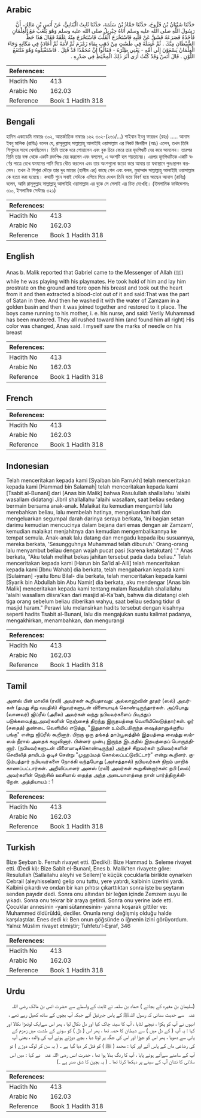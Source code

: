 ## Arabic


<div dir="rtl" lang="ar" style={{fontSize:'larger',backgroundColor:'#f8f9fa',padding:20}}>
حَدَّثَنَا شَيْبَانُ بْنُ فَرُّوخَ، حَدَّثَنَا حَمَّادُ بْنُ سَلَمَةَ، حَدَّثَنَا ثَابِتٌ الْبُنَانِيُّ، عَنْ أَنَسِ بْنِ مَالِكٍ، أَنَّ رَسُولَ اللَّهِ صلى الله عليه وسلم أَتَاهُ جِبْرِيلُ صلى الله عليه وسلم وَهُوَ يَلْعَبُ مَعَ الْغِلْمَانِ فَأَخَذَهُ فَصَرَعَهُ فَشَقَّ عَنْ قَلْبِهِ فَاسْتَخْرَجَ الْقَلْبَ فَاسْتَخْرَجَ مِنْهُ عَلَقَةً فَقَالَ هَذَا حَظُّ الشَّيْطَانِ مِنْكَ ‏.‏ ثُمَّ غَسَلَهُ فِي طَسْتٍ مِنْ ذَهَبٍ بِمَاءِ زَمْزَمَ ثُمَّ لأَمَهُ ثُمَّ أَعَادَهُ فِي مَكَانِهِ وَجَاءَ الْغِلْمَانُ يَسْعَوْنَ إِلَى أُمِّهِ - يَعْنِي ظِئْرَهُ - فَقَالُوا إِنَّ مُحَمَّدًا قَدْ قُتِلَ ‏.‏ فَاسْتَقْبَلُوهُ وَهُوَ مُنْتَقَعُ اللَّوْنِ ‏.‏ قَالَ أَنَسٌ وَقَدْ كُنْتُ أَرَى أَثَرَ ذَلِكَ الْمِخْيَطِ فِي صَدْرِهِ ‏.‏
</div>
<div style={{backgroundColor:'#f8f9fa',padding:20, marginBottom: 10}}><table> <thead> <tr> <th>References:</th> <th></th> </tr> </thead> <tbody><tr><td>Hadith No</td><td>413</td></tr><tr><td>Arabic No</td><td>162.03</td></tr><tr><td>Reference</td><td>Book 1 Hadith 318</td></tr></tbody></table></div>

## Bengali


<div dir="ltr" lang="bn" style={{fontSize:'larger',backgroundColor:'#f8f9fa',padding:20}}>
হাদিস একাডেমি নাম্বারঃ ৩০২, আন্তর্জাতিক নাম্বারঃ ১৬২ ৩০২-(২৬১/...) শাইবান ইবনু ফাররূখ (রহঃ) ..... আনাস ইবনু মালিক (রাযিঃ) বলেন যে, রাসূলুল্লাহ সাল্লাল্লাহু আলাইহি ওয়াসাল্লাম এর নিকট জিবরীল (আঃ) এলেন, তখন তিনি শিশুদের সাথে খেলছিলেন। তিনি তাকে ধরে শোয়ালেন এবং বুক চিরে ফেরে তার হৃদপিণ্ডটি বের করে আনলেন। তারপর তিনি তার বক্ষ থেকে একটি রক্তপিণ্ড বের করলেন এবং বললেন, এ অংশটি হল শয়তানের। এরপর হৃদপিণ্ডটিকে একটি স্বর্ণের পাত্রে রেখে যমযমের পানি দিয়ে ধৌত করলেন এবং তার অংশগুলো জড়ো করে আবার তা যথাস্থানে পুনঃস্থাপন করলেন। তখন ঐ শিশুরা দৌড়ে তার দুধ মায়ের (হালীম এর) কাছে গেল এবং বলল, মুহাম্মাদ সাল্লাল্লাহু আলাইহি ওয়াসাল্লাম কে হত্যা করা হয়েছে। কথাটি শুনে সবাই সেদিকে এগিয়ে গিয়ে দেখল তিনি ভয়ে বিবর্ণ হয়ে আছেন আনাস (রাযিঃ) বলেন, আমি রাসূলুল্লাহ সাল্লাল্লাহু আলাইহি ওয়াসাল্লাম এর বুকে সে সেলাই এর চিহ্ন দেখেছি। (ইসলামিক ফাউন্ডেশনঃ ৩১০, ইসলামিক সেন্টারঃ ৩২১)
</div>
<div style={{backgroundColor:'#f8f9fa',padding:20, marginBottom: 10}}><table> <thead> <tr> <th>References:</th> <th></th> </tr> </thead> <tbody><tr><td>Hadith No</td><td>413</td></tr><tr><td>Arabic No</td><td>162.03</td></tr><tr><td>Reference</td><td>Book 1 Hadith 318</td></tr></tbody></table></div>

## English


<div dir="ltr" lang="en" style={{fontSize:'larger',backgroundColor:'#f8f9fa',padding:20}}>
Anas b. Malik reported that Gabriel came to the Messenger of Allah (ﷺ) while he was playing with his playmates. He took hold of him and lay him prostrate on the ground and tore open his breast and took out the heart from it and then extracted a blood-clot out of it and said:That was the part of Satan in thee. And then he washed it with the water of Zamzam in a golden basin and then it was joined together and restored to it place. The boys came running to his mother, i. e. his nurse, and said: Verily Muhammad has been murdered. They all rushed toward him (and found him all right) His color was changed, Anas said. I myself saw the marks of needle on his breast
</div>
<div style={{backgroundColor:'#f8f9fa',padding:20, marginBottom: 10}}><table> <thead> <tr> <th>References:</th> <th></th> </tr> </thead> <tbody><tr><td>Hadith No</td><td>413</td></tr><tr><td>Arabic No</td><td>162.03</td></tr><tr><td>Reference</td><td>Book 1 Hadith 318</td></tr></tbody></table></div>

## French


<div dir="ltr" lang="fr" style={{fontSize:'larger',backgroundColor:'#f8f9fa',padding:20}}>

</div>
<div style={{backgroundColor:'#f8f9fa',padding:20, marginBottom: 10}}><table> <thead> <tr> <th>References:</th> <th></th> </tr> </thead> <tbody><tr><td>Hadith No</td><td>413</td></tr><tr><td>Arabic No</td><td>162.03</td></tr><tr><td>Reference</td><td>Book 1 Hadith 318</td></tr></tbody></table></div>

## Indonesian


<div dir="ltr" lang="id" style={{fontSize:'larger',backgroundColor:'#f8f9fa',padding:20}}>
Telah menceritakan kepada kami [Syaiban bin Farrukh] telah menceritakan kepada kami [Hammad bin Salamah] telah menceritakan kepada kami [Tsabit al-Bunani] dari [Anas bin Malik] bahwa Rasulullah shallallahu 'alaihi wasallam didatangi Jibril shallallahu 'alaihi wasallam, saat beliau sedang bermain bersama anak-anak. Malaikat itu kemudian mengambil lalu merebahkan beliau, lalu membelah hatinya, mengeluarkan hati dan mengeluarkan segumpal darah darinya seraya berkata, 'Ini bagian setan darimu kemudian mencucinya dalam bejana dari emas dengan air Zamzam', kemudian malaikat menjahitnya dan kemudian mengembalikannya ke tempat semula. Anak-anak lalu datang dan mengadu kepada ibu susuannya, mereka berkata, 'Sesungguhnya Muhammad telah dibunuh.' Orang-orang lalu menyambut beliau dengan wajah pucat pasi (karena ketakutan) '." Anas berkata, "Aku telah melihat bekas jahitan tersebut pada dada beliau." Telah menceritakan kepada kami [Harun bin Sa'id al-Aili] telah menceritakan kepada kami [Ibnu Wahab] dia berkata, telah mengabarkan kepada kami [Sulaiman] -yaitu Ibnu Bilal- dia berkata, telah menceritakan kepada kami [Syarik bin Abdullah bin Abu Namir] dia berkata, aku mendengar [Anas bin Malik] menceritakan kepada kami tentang malam Rasulullah shallallahu 'alaihi wasallam diisra'kan dari masjid al-Ka'bah, bahwa dia didatangi oleh tiga orang sebelum beliau diberikan wahyu, saat beliau sedang tidur di masjid haram." Perawi lalu melansirkan hadits tersebut dengan kisahnya seperti hadits Tsabit al-Bunani, lalu dia mengajukan suatu kalimat padanya, mengakhirkan, menambahkan, dan mengurangi
</div>
<div style={{backgroundColor:'#f8f9fa',padding:20, marginBottom: 10}}><table> <thead> <tr> <th>References:</th> <th></th> </tr> </thead> <tbody><tr><td>Hadith No</td><td>413</td></tr><tr><td>Arabic No</td><td>162.03</td></tr><tr><td>Reference</td><td>Book 1 Hadith 318</td></tr></tbody></table></div>

## Tamil


<div dir="ltr" lang="ta" style={{fontSize:'larger',backgroundColor:'#f8f9fa',padding:20}}>
அனஸ் பின் மாலிக் (ரலி) அவர்கள் கூறியதாவது: அல்லாஹ்வின் தூதர் (ஸல்) அவர்கள் (தமது சிறு வயதில்) சிறுவர்களுடன் விளையாடிக் கொண்டிருந்தார்கள். அப்போது (வானவர்) ஜிப்ரீல் (அலை) அவர்கள் வந்து நபியவர்களைப் பிடித்துப் படுக்கவைத்து,அவர்களின் நெஞ்சைத் திறந்து இருதயத்தை வெளியிலெடுத்தார்கள். ஓர் (சதைத்) துண்டை வெளியில் எடுத்து, "இதுதான் உம்மிடமிருந்த ஷைத்தானுக்குரிய பங்கு" என்று ஜிப்ரீல் கூறினார். பிறகு ஒரு தங்கத் தாம்பூலத்தில் இதயத்தை வைத்து ஸம்ஸம் நீரால் அதைக் கழுவினார். பின்னர் முன்பு இருந்த இடத்தில் இதயத்தைப் பொருத்தினார். (நபியவர்களுடன் விளையாடிக்கொண்டிருந்த) அந்தச் சிறுவர்கள் நபியவர்களின் செவிலித் தாயிடம் ஓடிச் சென்று "முஹம்மத் கொல்லப்பட்டுவிட்டார்" என்று கூறினர். குடும்பத்தார் நபியவர்களை நோக்கி வந்தபோது (அச்சத்தால்) நபியவர்கள் நிறம் மாறிக் காணப்பட்டார்கள். அறிவிப்பாளர் அனஸ் (ரலி) அவர்கள் கூறுகின்றார்கள்: நபி (ஸல்) அவர்களின் நெஞ்சில் ஊசியால் தைத்த அந்த அடையாளத்தை நான் பார்த்திருக்கிறேன். அத்தியாயம் : 1
</div>
<div style={{backgroundColor:'#f8f9fa',padding:20, marginBottom: 10}}><table> <thead> <tr> <th>References:</th> <th></th> </tr> </thead> <tbody><tr><td>Hadith No</td><td>413</td></tr><tr><td>Arabic No</td><td>162.03</td></tr><tr><td>Reference</td><td>Book 1 Hadith 318</td></tr></tbody></table></div>

## Turkish


<div dir="ltr" lang="tr" style={{fontSize:'larger',backgroundColor:'#f8f9fa',padding:20}}>
Bize Şeyban b. Ferruh rivayet etti. (Dediki): Bize Hammad b. Seleme rivayet etti. (Dedi ki): Bize Sabit el-Bunanî, Enes b. Malik'ten rivayete göre: Resulullah (Sallallahu aleyhi ve Sellem)'e küçük çocuklarla birlikte oynarken Cebrail (aleyhisselam) gelip onu tuttu, yere yatırdı, kalbinin üzerini yardı. Kalbini çıkardı ve ondan bir kan pıhtısı çıkarttıktan sonra işte bu şeytanın senden payıdır dedi. Sonra onu altından bir leğen içinde Zemzem suyu ile yıkadı. Sonra onu tekrar bir araya getirdi. Sonra onu yerine iade etti. Çocuklar annesinin -yani sütannesinin- yanına koşarak gittiler ve: Muhammed öldürüldü, dediler. Onunla rengi değişmiş olduğu halde karşılaştılar. Enes dedi ki: Ben onun göğsünde o iğnenin izini görüyordum. Yalnız Müslim rivayet etmiştir; Tuhfetu'l-Eşraf, 346
</div>
<div style={{backgroundColor:'#f8f9fa',padding:20, marginBottom: 10}}><table> <thead> <tr> <th>References:</th> <th></th> </tr> </thead> <tbody><tr><td>Hadith No</td><td>413</td></tr><tr><td>Arabic No</td><td>162.03</td></tr><tr><td>Reference</td><td>Book 1 Hadith 318</td></tr></tbody></table></div>

## Urdu


<div dir="rtl" lang="ur" style={{fontSize:'larger',backgroundColor:'#f8f9fa',padding:20}}>
(سلیمان بن مغیرہ کے بجائے ) حماد بن سلمہ نے ثابت کے واسطے سے حضرت انس بن مالک ‌رضی ‌اللہ ‌عنہ ‌ ‌ سے حدیث سنائی کہ رسول اللہﷺ کے پاس جبرئیل آئے جبکہ آپ بچوں کے ساتھ کھیل رہے تھے ، انہوں نے آپ کو پکڑا ، نیچے لٹایا ، آپ کا سینہ چاک کیا اور دل نکال لیا ، پھر اس سےایک لوتھڑا نکالا اور کہا : یہ آپ ( کے دل میں ) سے شیطان کا حصہ تھا ، پھر اس ( دل ) کو سونے کے طشت میں زمزم کے پانی سے دھویا ، پھر اس کو جوڑا اور اس کی جگہ پر لوٹا دیا ، بچے دوڑتے ہوئے آپ کی والدہ ، یعنی آپ کی رضاعی ماں کے پاس آئے اور کہا : محمد ( ﷺ ) کو قتل کر دیا گیا ہے ۔ ( یہ سن کر لوگ دوڑے ) تو آپ کے سامنے سےآتے ہوئے پایا ، آپ کا رنگ بدلا ہوا تھا ، حضرت انس ‌رضی ‌اللہ ‌عنہ ‌ ‌ نے کہا : میں اس سلائی کا نشان آپ کے سینے پر دیکھا کرتا تھا ۔ ( یہ بچپن کا شق صدر ہے ۔)
</div>
<div style={{backgroundColor:'#f8f9fa',padding:20, marginBottom: 10}}><table> <thead> <tr> <th>References:</th> <th></th> </tr> </thead> <tbody><tr><td>Hadith No</td><td>413</td></tr><tr><td>Arabic No</td><td>162.03</td></tr><tr><td>Reference</td><td>Book 1 Hadith 318</td></tr></tbody></table></div>